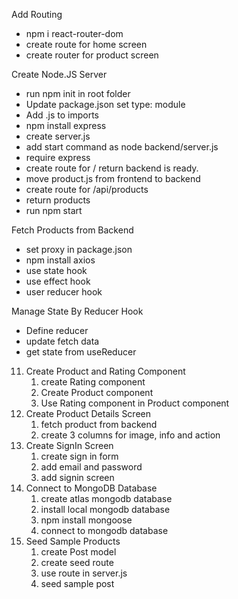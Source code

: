 Add Routing

- npm i react-router-dom
- create route for home screen
- create router for product screen

Create Node.JS Server

- run npm init in root folder
- Update package.json set type: module
- Add .js to imports
- npm install express
- create server.js
- add start command as node backend/server.js
- require express
- create route for / return backend is ready.
- move product.js from frontend to backend
- create route for /api/products
- return products
- run npm start

Fetch Products from Backend

- set proxy in package.json
- npm install axios
- use state hook
- use effect hook
- user reducer hook

Manage State By Reducer Hook

- Define reducer
- update fetch data
- get state from useReducer

11. Create Product and Rating Component
    1. create Rating component
    2. Create Product component
    3. Use Rating component in Product component
12. Create Product Details Screen
    1. fetch product from backend
    2. create 3 columns for image, info and action
13. Create SignIn Screen
    1. create sign in form
    2. add email and password
    3. add signin screen
14. Connect to MongoDB Database
    1. create atlas mongodb database
    2. install local mongodb database
    3. npm install mongoose
    4. connect to mongodb database
15. Seed Sample Products
    1. create Post model
    2. create seed route
    3. use route in server.js
    4. seed sample post
